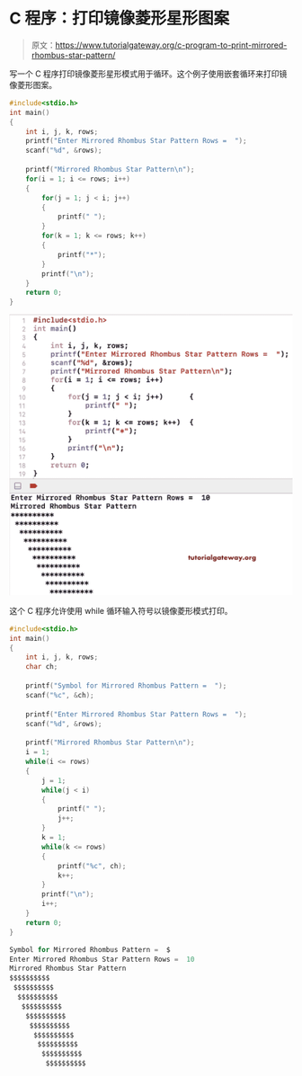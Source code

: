 # C 程序：打印镜像菱形星形图案

> 原文：<https://www.tutorialgateway.org/c-program-to-print-mirrored-rhombus-star-pattern/>

写一个 C 程序打印镜像菱形星形模式用于循环。这个例子使用嵌套循环来打印镜像菱形图案。

```c
#include<stdio.h>
int main()
{
    int i, j, k, rows;
    printf("Enter Mirrored Rhombus Star Pattern Rows =  ");
    scanf("%d", &rows);

    printf("Mirrored Rhombus Star Pattern\n");
    for(i = 1; i <= rows; i++)
    {
        for(j = 1; j < i; j++)
        {
            printf(" ");
        }
        for(k = 1; k <= rows; k++)
        {
            printf("*");
        }         
        printf("\n");   
    }
    return 0;
}
```

![C Program to Print Mirrored Rhombus Star Pattern 1](img/fd2662ac6eacfeffdb476c6518c86804.png)

这个 C 程序允许使用 while 循环输入符号以镜像菱形模式打印。

```c
#include<stdio.h>
int main()
{
    int i, j, k, rows;
    char ch;

    printf("Symbol for Mirrored Rhombus Pattern =  ");
    scanf("%c", &ch);

    printf("Enter Mirrored Rhombus Star Pattern Rows =  ");
    scanf("%d", &rows);

    printf("Mirrored Rhombus Star Pattern\n");
    i = 1;
    while(i <= rows)
    {
        j = 1;
        while(j < i)
        {
            printf(" ");
            j++;
        }
        k = 1;
        while(k <= rows)
        {
            printf("%c", ch);
            k++;
        }         
        printf("\n");
        i++; 
    }
    return 0;
}
```

```c
Symbol for Mirrored Rhombus Pattern =  $
Enter Mirrored Rhombus Star Pattern Rows =  10
Mirrored Rhombus Star Pattern
$$$$$$$$$$
 $$$$$$$$$$
  $$$$$$$$$$
   $$$$$$$$$$
    $$$$$$$$$$
     $$$$$$$$$$
      $$$$$$$$$$
       $$$$$$$$$$
        $$$$$$$$$$
         $$$$$$$$$$
```
